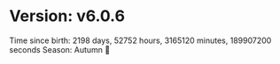 # Version: v6.0.6
Time since birth: 2198 days, 52752 hours, 3165120 minutes, 189907200 seconds
Season: Autumn 🍁
